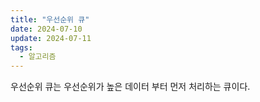 ```yaml
---
title: "우선순위 큐"
date: 2024-07-10
update: 2024-07-11
tags:
  - 알고리즘
---
```


우선순위 큐는 우선순위가 높은 데이터 부터 먼저 처리하는 큐이다.


